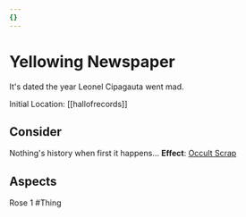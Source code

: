 ```yaml
---
{}
---
```

# Yellowing Newspaper
It's dated the year Leonel Cipagauta went mad.

Initial Location: [[hallofrecords]]
## Consider
Nothing's history when first it happens…
**Effect**: [Occult Scrap](https://uadaf.theevilroot.xyz/rowenarium/element/occult.scrap)
## Aspects
Rose 1
#Thing